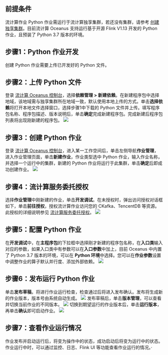 ## 前提条件
流计算作业 Python 作业需运行于流计算独享集群，若还没有集群，请参考 [创建独享集群](https://cloud.tencent.com/document/product/849/48298)。目前流计算 Oceanus 支持运行基于开源 Flink V1.13 开发的 Python 作业，且预装了 Python 3.7 版本的环境。

## 步骤1：Python 作业开发
创建 Python 作业需要上传已开发好的 Python 文件。

## 步骤2：上传 Python 文件
登录 [流计算 Oceanus 控制台](https://console.cloud.tencent.com/oceanus)，选择**依赖管理 > 新建依赖**。在新建程序包中选择地域，该地域需与独享集群所在地域一致，默认使用本地上传的方式。单击**选择依赖**将打开本地文件选择窗口，选择步骤1中下载的 Python 文件并上传。填写程序包名称、程序包描述、版本说明后，单击**确定**完成新建程序包。完成新建后程序包列表将出现刚新建的程序包。
![](https://qcloudimg.tencent-cloud.cn/raw/e220757594242bf881c2bb84cda50c1a.png)

## 步骤3：创建 Python 作业
登录 [流计算 Oceanus 控制台](https://console.cloud.tencent.com/oceanus)，进入某一工作空间后，单击左侧导航**作业管理**，进入作业管理页面，单击**新建作业**，作业类型选中 Python 作业，输入作业名称，并选择一个运行中的集群，新建的 Python 作业将运行于此集群，单击**确定**后即成功创建作业。
![](https://qcloudimg.tencent-cloud.cn/raw/def1ac6554ddea4681d76445b589aa1c.png)

## 步骤4：流计算服务委托授权
选择**作业管理**中刚新建的作业，单击**开发调试**。在未授权时，弹出访问授权对话框如下，单击**前往授权**，授权流计算作业访问您的 CKafka、TencentDB 等资源。此授权的详细说明参见 [流计算服务委托授权](https://cloud.tencent.com/document/product/849/38290)。
![](https://main.qcloudimg.com/raw/b92ca7251fa1cf4d4a617c07db7d3104.png)

## 步骤5：配置 Python 作业
在**开发调试**中，在**主程序包**的下拉框中选择刚才新建的程序包名称，在**入口类**输入对应的参数，如果入口类中有参数可以在**入口参数**中加上，目前 Oceanus 中内置了 Python 3.7 版本的环境，可以在 **Python 环境**中选择。您可以在**作业参数**设置中调整作业的算子默认并行度、添加外部依赖。
![](https://qcloudimg.tencent-cloud.cn/raw/394cecf93923886d2556e580bccbe96f.png)

## 步骤6：发布运行 Python 作业
单击**发布草稿**，将进行作业运行检查，检查通过后将进入发布确认。发布将生成新的作业版本，版本号由系统自动生成。
![](https://qcloudimg.tencent-cloud.cn/raw/1161e91b84df6e3dad88a770f8b61bba.png)
发布草稿后，单击**版本管理**，可以查看并切换当前作业的不同版本。
![](https://qcloudimg.tencent-cloud.cn/raw/88792bf7138682bc5dad52509afcdfb8.png)
切换到期望运行的作业版本后，单击**运行版本**，再单击**确认**即可启动作业。
![](https://qcloudimg.tencent-cloud.cn/raw/dcd4739f49c6385e5f7cbb65f29dd4fa.png)

## 步骤7：查看作业运行情况
作业发布并启动运行后，将变为操作中的状态，成功启动后将变为运行中的状态。作业运行中时，可以通过监控、日志、Flink UI 等功能查看作业运行的情况。·
